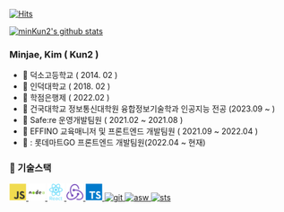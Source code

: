 [![Hits](https://hits.seeyoufarm.com/api/count/incr/badge.svg?url=https://github.com/minKun2)](https://hits.seeyoufarm.com)

[![minKun2's github stats](https://github-readme-stats.vercel.app/api?username=minKun2)](https://github.com/junilhwang)

### Minjae, Kim ( Kun2 )

- :school: 덕소고등학교 ( 2014. 02 )
- :school: 인덕대학교   ( 2018. 02 )
- 🏫 학점은행제 ( 2022.02 )
- 🏫 건국대학교 정보통신대학원 융합정보기술학과 인공지능 전공 (2023.09 ~ )
- :office: Safe:re 운영개발팀원 ( 2021.02 ~ 2021.08 )
- :office: EFFINO 교육매니저 및 프론트엔드 개발팀원 ( 2021.09 ~ 2022.04 )
- 🏢 : 롯데마트GO 프론트엔드 개발팀원(2022.04 ~ 현재)
### 🔭 기술스택
<p align="left">  
  <a href="https://developer.mozilla.org/en-US/docs/Web/JavaScript" target="_blank"> 
    <img src="https://raw.githubusercontent.com/devicons/devicon/master/icons/javascript/javascript-original.svg" alt="javascript" width="30" height="30"/> 
  </a> 
  <a href="https://nodejs.org" target="_blank"> 
    <img src="https://raw.githubusercontent.com/devicons/devicon/master/icons/nodejs/nodejs-original-wordmark.svg" alt="nodejs" width="30" height="30"/>
  </a>
  <a href="https://reactjs.org/" target="_blank"> 
    <img src="https://raw.githubusercontent.com/devicons/devicon/master/icons/react/react-original-wordmark.svg" alt="react" width="30" height="30"/>
  </a>
  <a href="https://redux.js.org" target="_blank">
    <img src="https://raw.githubusercontent.com/devicons/devicon/master/icons/redux/redux-original.svg" alt="redux" width="30" height="30"/>
  </a> 
  <a href="https://www.typescriptlang.org/" target="_blank"> 
    <img src="https://raw.githubusercontent.com/devicons/devicon/master/icons/typescript/typescript-original.svg" alt="typescript" width="30" height="30"/>
  </a>
  <a href="https://git-scm.com/" target="_blank">
<img src="https://www.vectorlogo.zone/logos/git-scm/git-scm-icon.svg" alt="git" width="30" height="30"/>
</a>
  <a href="https://aws.amazon.com/" target="_blank">
    <img src="https://www.vectorlogo.zone/logos/amazon/amazon-tile.svg" alt="asw" width="30" height="30"/>
  </a>
  <a href="https://spring.io/tools" target="_blank">
    <img src="https://www.vectorlogo.zone/logos/springio/springio-icon.svg" alt="sts" width="30" height="30"/>
  </a>
</p>
    <br/>
